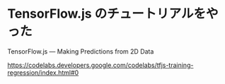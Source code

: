 # TensorFlow.js のチュートリアルをやった

TensorFlow.js — Making Predictions from 2D Data

https://codelabs.developers.google.com/codelabs/tfjs-training-regression/index.html#0
